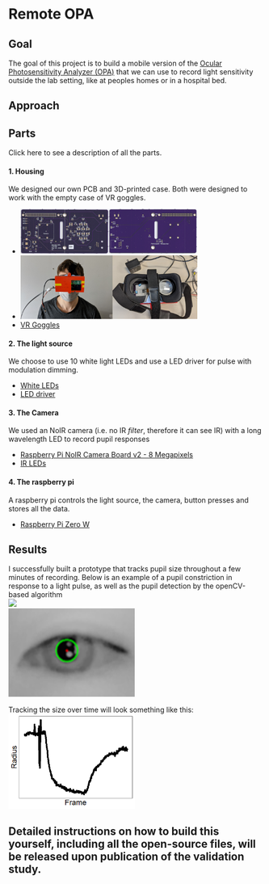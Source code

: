 # Remote OPA
## Goal
The goal of this project is to build a mobile version of the [Ocular Photosensitivity Analyzer (OPA)](https://www.ncbi.nlm.nih.gov/pmc/articles/PMC6238927/) that we can use to record light sensitivity outside the lab setting, like at peoples homes or in a hospital bed.

## Approach


## Parts
<!-- <details> -->
  <summary>Click here to see a description of all the parts.</summary>

#### 1. Housing
We designed our own PCB and 3D-printed case. Both were designed to work with the empty case of VR goggles.
- <img src="Resources/PCB.png" width="350"/>  
- <img src="Resources/RemoteOPA.png" width="350"/>  
- [VR Goggles](https://www.amazon.com/dp/B01M3RN5X7/?coliid=I1A8O2H72PV38Y&colid=2SN8Q5C0S8ZID&psc=0&ref_=lv_ov_lig_dp_it)


#### 2. The light source
We choose to use 10 white light LEDs and use a LED driver for pulse with modulation dimming.
- [White LEDs](https://eu.mouser.com/ProductDetail/Osram-Opto-Semiconductor/LW-TWTGBB-BXCX-2B12C3-Z486?qs=sGAEpiMZZMv0NwlthflBi3P09y5JMSjSKTpEPPMo8d0=)
- [LED driver](https://eu.mouser.com/ProductDetail/Texas-Instruments/TPS61161ADRVR?qs=fvVej%2FMj3jdhGttLWUDBiA==)

#### 3. The Camera
We used an NoIR camera (i.e. no IR *filter*, therefore it can see IR) with a long wavelength LED to record pupil responses
- [Raspberry Pi NoIR Camera Board v2 - 8 Megapixels](https://www.adafruit.com/product/3100)
- [IR LEDs](https://eu.mouser.com/ProductDetail/Kingbright/APT2012SF4C-PRV?qs=f499HRGa1RnfiWuPE%2FmgSQ==)

#### 4. The raspberry pi
A raspberry pi controls the light source, the camera, button presses and stores all the data.
- [Raspberry Pi Zero W](https://www.adafruit.com/product/3708)



<!-- </details> -->

## Results
I successfully built a prototype that tracks pupil size throughout a few minutes of recording. Below is an example of a pupil constriction in response to a light pulse, as well as the pupil detection by the openCV-based algorithm  
<img src="Resources/PupilReflex2.gif" width="250"/>  
<img src="Resources/Circle.png" width="250"/>  

Tracking the size over time will look something like this:  
<img src="Resources/Rplot01.png" width="250"/>   

## Detailed instructions on how to build this yourself, including all the open-source files, will be released upon publication of the validation study.
<!--
## Assembling the parts


## Setting up the RPiW
I am using a Rpi ZeroW. Getting it up and running

If you're not familiar with Raspberry pi, there are many tutorials online on how to get started, I recommend starting with [this](https://www.instructables.com/Connect-to-a-Raspberry-Pi-Zero-W-Via-USB-No-Mini-H/O) or [this](https://desertbot.io/blog/headless-pi-zero-ssh-access-over-usb-windows) tutorial. Briefly, here are the steps.  
https://www.raspberrypi.org/forums/viewtopic.php?t=267267

1. Download latest version of Raspberry Pi OS (formarly raspbian) lite (I used 2020-05-27-raspios-buster-lite) and flash on SD card (I use balenaEtcher)
2. Prepare the card to use SSH (you'll need to edit and create some files)
3. Install Bounjour
4. Insert SD in RPi and boot.
4. You may have to install RNDIS drivers (see [this solution](https://www.raspberrypi.org/forums/viewtopic.php?t=245184)])
5. Enable network sharing
6. Always start by running `sudo apt-get update` and `sudo apt-get upgrade` (this may take some time)

## Set up GPIO for PWM
`sudo apt install python3-pigpio`

`sudo pigpiod` # need to run before running python #https://gpiozero.readthedocs.io/en/stable/remote_gpio.html#preparing-the-raspberry-pi

To automate running the daemon at boot time, run:
$ `sudo systemctl enable pigpiod`
To run the daemon once using systemctl, run:
$ `sudo systemctl start pigpiod`

http://abyz.me.uk/rpi/pigpio/python.html#hardware_PWM



#set upt the Pi for camera
`sudo apt-get install -y python3-picamera`

#### enable the camera
`sudo raspi-config`
5 interfacing options -> P1 Camera ->  <Yes>
7 advanced options -> A3 Memory split -> 256

`sudo apt-get install ffmpeg`

# Set up the clock
#### enable i2c
`sudo raspi-config`
enable i2c and change tz if desired

#### edit config.txt
`sudo nano /boot/config.txt`
add to end of file:
# Enable i2c real-time clock
dtoverlay=i2c-rtc,mcp7940x

#### instal i2c tools
`sudo apt-get install -y python3-smbus`
`sudo apt-get install -y i2c-tools`

reboot the pi using
`sudo reboot now`

#### check if the clock is connected using
`sudo i2cdetect -y 1`

#### to sync the RTC to internet Time run
`date`
`timedatectl`
`sudo hwclock -w`
`sudo hwclock -r`


#run at reboot
https://www.raspberrypi-spy.co.uk/2013/07/running-a-python-script-at-boot-using-cron/


``` python3
import pigpio
import time

pi = pigpio.pi()
time.sleep(1)

def pwm(x):
 pi.hardware_PWM(12, 60, x * 10000)

try:
  while True:
    for p in range (0, 100, 5):
      pwm(p)
      time.sleep(0.1)

    for p in range (100, 0, -5):
      pwm(p)
      time.sleep(0.1)

except KeyboardInterrupt:
  pwm(0)
  pi.stop()
```

import pigpio
import time

pi = pigpio.pi()
time.sleep(1)

def pwm(x):
 pi.hardware_PWM(12, 60, x * 10000)

p = 1
while p < 100:
  pwm(p)
  time.sleep(2)
  pwm(0)
  time.sleep(1)
  p = p * 2
pwm(100)
time.sleep(2)
pwm(0)
pi.stop()










##install git
https://linuxize.com/post/how-to-install-git-on-raspberry-pi/

## install h264
http://jollejolles.com/installing-ffmpeg-with-h264-support-on-raspberry-pi/

##Save outputs
https://picamera.readthedocs.io/en/release-1.13/recipes2.html#custom-outputs
https://www.raspberrypi.org/forums/viewtopic.php?t=267096

https://wiki.debian.org/ffmpeg#Installation





# Set up GPIO for PWM
#https://www.radishlogic.com/raspberry-pi/raspberry-pi-pwm-gpio/

run `sudo apt-get install python3-rpi.gpio` on command line
set up a python script with:
`nano pwm_test.py`

``` python
import RPi.GPIO as GPIO
import time
GPIO.setmode(GPIO.BOARD)
GPIO.setup(32, GPIO.OUT)
pwm32 = GPIO.PWM(32, 60)
pwm32.start(0)

try:
  while True:
    for dutyCycle in range (0, 100, 5):
      pwm32.ChangeDutyCycle(dutyCycle)
      time.sleep(0.1)

    for dutyCycle in range (100, 0, -5):
      pwm32.ChangeDutyCycle(dutyCycle)
      time.sleep(0.1)

except KeyboardInterrupt:
  pwm32.stop()

# Cleans the GPIO
GPIO.cleanup()
```

Save and close

`python3 pwm_test.py`

Need to switch to RPIO.GPIO to avoid software flicker
https://www.raspberrypi.org/forums/viewtopic.php?t=80223


https://pythonhosted.org/RPIO/pwm_py.html#examples

#install
`sudo apt-get install python-setuptools`
`sudo easy_install -U RPIO`

sudo apt-get install pip3

sudo apt-get install python3-pip
sudo pip3 install RPIO

``` python
from RPIO import PWM

# Setup PWM and DMA channel 0
PWM.setup()
PWM.init_channel(0)
PWM.add_channel_pulse(0, 17, 0, 100) #Granulaity is 10us #Subcycle is 20ms #100 is 100 * 10 = 1000us = 1ms
PWM.add_channel_pulse(0, 17, 0, 200)
PWM.clear_channel_gpio(0, 17)
PWM.cleanup()

```


https://www.raspberrypi.org/forums/viewtopic.php?p=1046060#p1046060



$ sudo apt install git
$ git clone https://github.com/metachris/RPIO.git #https://github.com/metachris/RPIO/tree/v2.zip #
$ cd RPIO
$ sudo python3 setup.py install

git clone https://github.com/JamesGKent/RPIO RPIO2

https://github.com/JamesGKent/RPIO/tree/v2

https://github.com/JamesGKent/RPIO/archive/v2.zip


wget https://github.com/metachris/RPIO/archive/v2.zip
sudo apt-get install python3-dev
unzip v2.zip
cd RPIO-2/
sudo python3 setup.py install





# PCB desing
Designed with [KiCad](https://kicad.org/download/)
following [this](https://www.youtube.com/watch?v=vaCVh2SAZY4&ab_channel=Digi-Key) tutorial series -->
